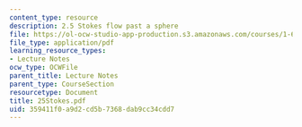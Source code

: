 ```yaml
---
content_type: resource
description: 2.5 Stokes flow past a sphere
file: https://ol-ocw-studio-app-production.s3.amazonaws.com/courses/1-63-advanced-fluid-dynamics-of-the-environment-fall-2002/359411f0a9d2cd5b7368dab9cc34cdd7_25Stokes.pdf
file_type: application/pdf
learning_resource_types:
- Lecture Notes
ocw_type: OCWFile
parent_title: Lecture Notes
parent_type: CourseSection
resourcetype: Document
title: 25Stokes.pdf
uid: 359411f0-a9d2-cd5b-7368-dab9cc34cdd7
---
```

